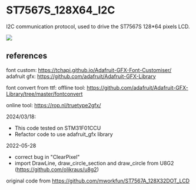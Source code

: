 # ST7567S_128X64_I2C
I2C communication protocol, used to drive the ST7567S 128*64 pixels LCD. 



<img src="doc/128X64_I2C_ST7567S_back.png" style="max-width: 25%;">

## references
font custom: https://tchapi.github.io/Adafruit-GFX-Font-Customiser/
adafruit gfx: https://github.com/adafruit/Adafruit-GFX-Library

font convert from ttf: 
offline tool:
https://github.com/adafruit/Adafruit-GFX-Library/tree/master/fontconvert

online tool:
https://rop.nl/truetype2gfx/

2024/03/18:
  - This code tested on STM31F01CCU
  - Refactor code to use adafruit_gfx library

2022-05-28
  - correct bug in "ClearPixel"
  - import DrawLine, draw_circle_section and draw_circle from U8G2 (https://github.com/olikraus/u8g2)


original code from  https://github.com/mworkfun/ST7567A_128X32DOT_LCD
